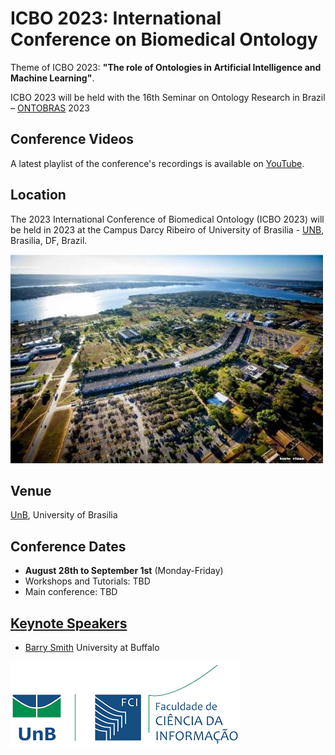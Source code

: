 # ICBO 2023: International Conference on Biomedical Ontology

Theme of ICBO 2023: **"The role of Ontologies in Artificial Intelligence and Machine Learning"**.

ICBO 2023 will be held with the 16th Seminar on Ontology Research in Brazil – [ONTOBRAS](https://www.inf.ufrgs.br/ontobras/) 2023 

## Conference Videos

A latest playlist of the conference's recordings is available on [YouTube](https://www.youtube.com/channel/UCUT0MwXxAFnekhsSJVmHTJw/playlists).  

<!-- ## Conference Feedback

This year's ICBO conference has ended. See this [PDF](survey/ICBO2022-survey-results-final.pdf) to see participant feedback. -->

## Location 

The 2023 International Conference of Biomedical Ontology (ICBO 2023) will be held in 2023 at the Campus Darcy Ribeiro of University of Brasilia - [UNB](https://international.unb.br), Brasilia, DF, Brazil.

![UnB](./images/unb-1.jpg)

## Venue
[UnB](https://international.unb.br), University of Brasilia 

## Conference Dates
- **August 28th to September 1st** (Monday-Friday)
- Workshops and Tutorials: TBD
- Main conference: TBD  

## [Keynote Speakers](keynote-speakers.md)
- [Barry Smith](https://www.buffalo.edu/cas/philosophy/faculty/faculty_directory/smith-b.html) University at Buffalo 

![UnB](./images/unb_fci_extenso_logo.png) 
